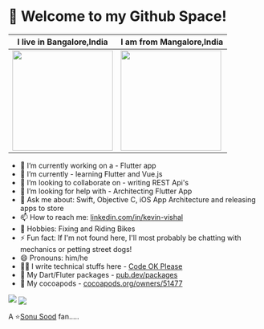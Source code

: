 <h1 align="left">👋 Welcome to my Github Space!</h3>

| I live in **Bangalore,India**  | I am from **Mangalore,India**  |
|---|---|
| <img src ="https://cdn.britannica.com/35/142635-050-8828F21A/Parkland-building-High-Court-Vidhana-Soudha-Karnataka.jpg" width = "200px">  |  <img src ="https://www.holidify.com/images/bgImages/MANGALORE.jpg" width = "200px"> |

- 🔭 I’m currently working on a - Flutter app
- 🌱 I’m currently - learning Flutter and Vue.js
- 👯 I’m looking to collaborate on - writing REST Api's
- 🤔 I’m looking for help with - Architecting Flutter App
- 💬 Ask me about: Swift, Objective C, iOS App Architecture and releasing apps to store
- 📫 How to reach me: [linkedin.com/in/kevin-vishal](https://www.linkedin.com/in/kevin-vishal-ba14524b/)
- 💬 Hobbies: Fixing and Riding Bikes
- ⚡ Fun fact: If I'm not found here, I'll most probably be chatting with mechanics or petting street dogs!
- 😄 Pronouns: him/he
- 🧑‍💻 I write technical stuffs here - [Code OK Please](https://kevinvishal.hashnode.dev/)
- 🍃 My Dart/Fluter packages - [pub.dev/packages](https://pub.dev/publishers/codeokplease.com/packages)
- 🌰 My cocoapods - [cocoapods.org/owners/51477](https://cocoapods.org/owners/51477)

<img src="https://github-readme-stats.vercel.app/api?username=vishalkevin11&show_icons=true">
<img align="center" src="https://github-readme-stats.vercel.app/api/top-langs/?username=vishalkevin11&theme=light&layout=compact" />

A ⭐️[Sonu Sood](https://twitter.com/SonuSood) fan.....
